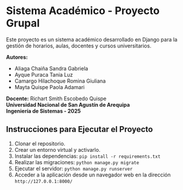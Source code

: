 # Sistema Académico - Proyecto Grupal

Este proyecto es un sistema académico desarrollado en Django para la gestión de horarios, aulas, docentes y cursos universitarios.

**Autores:**  
- Aliaga Chaiña Sandra Gabriela 
- Ayque Puraca Tania Luz  
- Camargo Hilachoque Romina Giuliana  
- Mayta Quispe Paola Adamari

**Docente:** Richart Smith Escobedo Quispe  
**Universidad Nacional de San Agustín de Arequipa**  
**Ingeniería de Sistemas - 2025**

## Instrucciones para Ejecutar el Proyecto

1. Clonar el repositorio.
2. Crear un entorno virtual y activarlo.
3. Instalar las dependencias: `pip install -r requirements.txt`
4. Realizar las migraciones: `python manage.py migrate`
5. Ejecutar el servidor: `python manage.py runserver`
6. Acceder a la aplicación desde un navegador web en la dirección `http://127.0.0.1:8000/`